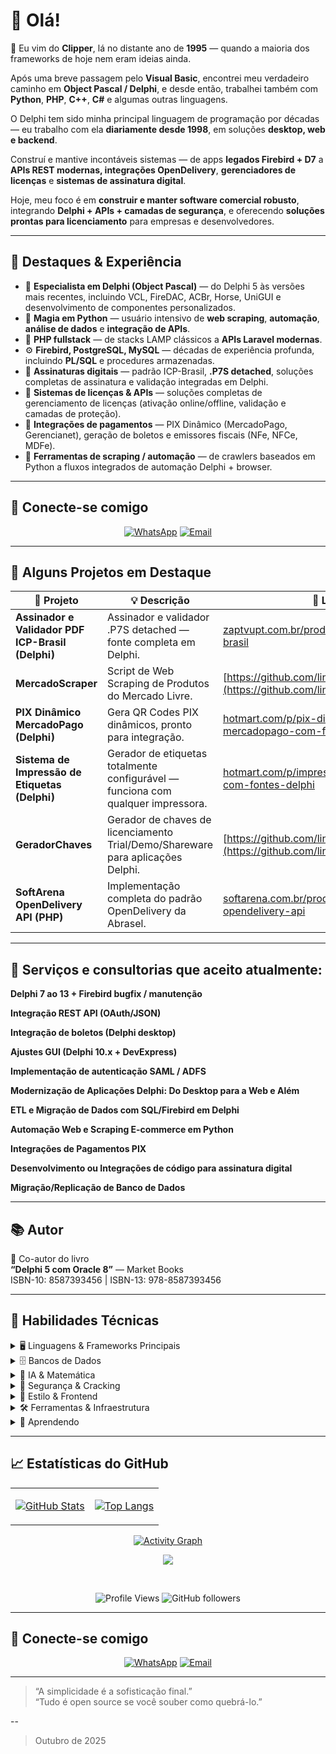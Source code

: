 # 👋 Olá!

🔭 Eu vim do **Clipper**, lá no distante ano de **1995** — quando a maioria dos frameworks de hoje nem eram ideias ainda. 

Após uma breve passagem pelo **Visual Basic**, encontrei meu verdadeiro caminho em **Object Pascal / Delphi**, e desde então, trabalhei também com **Python**, **PHP**, **C++**, **C#** e algumas outras linguagens.  

O Delphi tem sido minha principal linguagem de programação por décadas — eu trabalho com ela **diariamente desde 1998**, em soluções **desktop, web e backend**.  

Construí e mantive incontáveis sistemas — de apps **legados Firebird + D7** a **APIs REST modernas, integrações OpenDelivery**, **gerenciadores de licenças** e **sistemas de assinatura digital**.

Hoje, meu foco é em **construir e manter software comercial robusto**, integrando **Delphi + APIs + camadas de segurança**, e oferecendo **soluções prontas para licenciamento** para empresas e desenvolvedores.

---

## 🧠 Destaques & Experiência

- 🧩 **Especialista em Delphi (Object Pascal)** — do Delphi 5 às versões mais recentes, incluindo VCL, FireDAC, ACBr, Horse, UniGUI e desenvolvimento de componentes personalizados.
- 🐍 **Magia em Python** — usuário intensivo de **web scraping**, **automação**, **análise de dados** e **integração de APIs**.
- 🐘 **PHP fullstack** — de stacks LAMP clássicos a **APIs Laravel modernas**.
- ⚙️ **Firebird, PostgreSQL, MySQL** — décadas de experiência profunda, incluindo **PL/SQL** e procedures armazenadas.
- 🔐 **Assinaturas digitais** — padrão ICP-Brasil, **.P7S detached**, soluções completas de assinatura e validação integradas em Delphi.
- 💾 **Sistemas de licenças & APIs** — soluções completas de gerenciamento de licenças (ativação online/offline, validação e camadas de proteção).
- 🧾 **Integrações de pagamentos** — PIX Dinâmico (MercadoPago, Gerencianet), geração de boletos e emissores fiscais (NFe, NFCe, MDFe).
- 🧰 **Ferramentas de scraping / automação** — de crawlers baseados em Python a fluxos integrados de automação Delphi + browser.

---

## 🤝 Conecte-se comigo

<p align="center">
	<a href="https://wa.me/+5534999623545"><img src="https://img.shields.io/badge/WhatsApp-25D366?style=for-the-badge&logo=whatsapp&logoColor=white" alt="WhatsApp"/></a>
	<a href="mailto:linces@gmail.com"><img src="https://img.shields.io/badge/Email-linces@gmail.com-blue?style=for-the-badge&logo=gmail&logoColor=white" alt="Email"/></a>
</p>

---


## 💼 Alguns Projetos em Destaque

| 🧠 Projeto | 💡 Descrição | 🔗 Link |
|-------------|----------------|--------|
| **Assinador e Validador PDF ICP-Brasil (Delphi)** | Assinador e validador .P7S detached — fonte completa em Delphi. | [zaptvupt.com.br/produto/assinador-icp-brasil](https://zaptvupt.com.br/produto/assinador-icp-brasil/) |
| **MercadoScraper** | Script de Web Scraping de Produtos do Mercado Livre. | [https://github.com/linces/MercadoScraper](https://github.com/linces/MercadoScraper) |
| **PIX Dinâmico MercadoPago (Delphi)** | Gera QR Codes PIX dinâmicos, pronto para integração. | [hotmart.com/p/pix-dinamico-mercadopago-com-fontes-delphi](https://hotmart.com/pt-br/marketplace/produtos/pix-dinamico-mercadopago-com-fontes-delphi/J93186709F) |
| **Sistema de Impressão de Etiquetas (Delphi)** | Gerador de etiquetas totalmente configurável — funciona com qualquer impressora. | [hotmart.com/p/impressao-de-etiquetas-com-fontes-delphi](https://hotmart.com/pt-br/marketplace/produtos/impressao-de-etiquetas-com-fontes-delphi-geracao-100-configuravel-e-compativel-com-qualquer-impressora/P98171420E) |
| **GeradorChaves** | Gerador de chaves de licenciamento Trial/Demo/Shareware para aplicações Delphi. | [https://github.com/linces/GeradorChaves](https://github.com/linces/GeradorChaves) |
| **SoftArena OpenDelivery API (PHP)** | Implementação completa do padrão OpenDelivery da Abrasel. | [softarena.com.br/produto/softarena-opendelivery-api](https://softarena.com.br/produto/softarena-opendelivery-api/) |

---

## 🔧 Serviços e consultorias que aceito atualmente:


 **Delphi 7 ao 13 + Firebird bugfix / manutenção**

 **Integração REST API (OAuth/JSON)** 

 **Integração de boletos (Delphi desktop)**

 **Ajustes GUI (Delphi 10.x + DevExpress)**

 **Implementação de autenticação SAML / ADFS**

 **Modernização de Aplicações Delphi: Do Desktop para a Web e Além**

 **ETL e Migração de Dados com SQL/Firebird em Delphi**

 **Automação Web e Scraping E-commerce em Python**

 **Integrações de Pagamentos PIX**

 **Desenvolvimento ou Integrações de código para assinatura digital**

 **Migração/Replicação de Banco de Dados**

---

## 📚 Autor

📘 Co-autor do livro  
**“Delphi 5 com Oracle 8”** — Market Books  
ISBN-10: 8587393456 | ISBN-13: 978-8587393456

---

## 💼 Habilidades Técnicas

<details>
<summary>
🖥️ Linguagens & Frameworks Principais
</summary>


![](https://img.shields.io/badge/Code-Delphi-informational?style=flat&logo=delphi&color=E34F26)
![](https://img.shields.io/badge/Code-Python-informational?style=flat&logo=python&color=3776AB)
![](https://img.shields.io/badge/Code-PHP-informational?style=flat&logo=php&color=777BB4)
![](https://img.shields.io/badge/Code-C++-informational?style=flat&logo=cplusplus&color=00599C)
![](https://img.shields.io/badge/Code-CSharp-informational?style=flat&logo=csharp&color=239120)
![](https://img.shields.io/badge/Framework-Laravel-informational?style=flat&logo=laravel&color=FF2D20)
![](https://img.shields.io/badge/Framework-UniGUI-informational?style=flat&color=blue)
![](https://img.shields.io/badge/Framework-Horse-informational?style=flat&color=gray)
![](https://img.shields.io/badge/Framework-ACBr-informational?style=flat&color=orange)
![](https://img.shields.io/badge/Code-Pascal-informational?style=flat&logo=Pascal&color=F7DF1E)
![](https://img.shields.io/badge/Code-JavaScript-informational?style=flat&logo=JavaScript&color=F7DF1E)
![](https://img.shields.io/badge/Code-TypeScript-informational?style=flat&logo=typescript&color=007ACC)
![](https://img.shields.io/badge/Code-Rust-informational?style=flat&logo=rust&color=000000)
![](https://img.shields.io/badge/Code-Go-informational?style=flat&logo=go&color=00ADD8)
![](https://img.shields.io/badge/Code-React-informational?style=flat&logo=react&color=61DAFB)
![](https://img.shields.io/badge/Code-NextJS-informational?style=flat&logo=next.js&color=000000)
![](https://img.shields.io/badge/Code-ReactNative-informational?style=flat&logo=reactnative&color=61DAFB)
![](https://img.shields.io/badge/Code-Vue-informational?style=flat&logo=vue.js&color=4FC08D)
![](https://img.shields.io/badge/Code-Svelte-informational?style=flat&logo=svelte&color=FF3E00)
![](https://img.shields.io/badge/Code-Redux-informational?style=flat&logo=Redux&color=764ABC)
![](https://img.shields.io/badge/Code-JQuery-informational?style=flat&logo=jquery&color=F7DF1E)
![](https://img.shields.io/badge/Code-HTML5-informational?style=flat&logo=HTML5&color=E34F26)
![](https://img.shields.io/badge/Code-Dart-informational?style=flat&logo=dart&color=61DAFB)
![](https://img.shields.io/badge/Code-Flutter-informational?style=flat&logo=flutter&color=61DAFB)
![](https://img.shields.io/badge/Code-Express-informational?style=express&logo=express&color=E34F26)
![](https://img.shields.io/badge/Code-FastAPI-informational?style=flat&logo=fastapi&color=009688)

</details>


<details>
<summary>
🗄️ Bancos de Dados
</summary>

![](https://img.shields.io/badge/DB-Firebird-informational?style=flat&logo=firebirdsql&color=CC0000)
![](https://img.shields.io/badge/DB-PostgreSQL-informational?style=flat&logo=postgresql&color=336791)
![](https://img.shields.io/badge/DB-MySQL-informational?style=flat&logo=mysql&color=4479A1)
![](https://img.shields.io/badge/DB-Oracle-informational?style=flat&logo=oracle&color=F80000)
![](https://img.shields.io/badge/DB-SQLServer-informational?style=flat&logo=microsoftsqlserver&color=CC2927)
![](https://img.shields.io/badge/DB-SQLite-informational?style=flat&logo=sqlite&color=003B57)
![](https://img.shields.io/badge/Code-PostgreSQL-informational?style=flat&logo=PostgreSQL&color=336791)
![](https://img.shields.io/badge/Code-SQLite-informational?style=flat&logo=SQLite&color=003B57)
![](https://img.shields.io/badge/Code-Firebase-informational?style=flat&logo=Firebase&color=E34F26)
![](https://img.shields.io/badge/Code-MySQL-informational?style=flat&logo=MySQL&color=336791)
![](https://img.shields.io/badge/Code-Firebird-informational?style=flat&logo=firebirdsql&color=336791)
![](https://img.shields.io/badge/Code-SQLServer-informational?style=flat&logo=sql&color=61DAFB)
![](https://img.shields.io/badge/Code-ElasticSearch-informational?style=elasticsearch&logo=elasticsearch&color=005571)
![](https://img.shields.io/badge/Code-MongoDB-informational?style=flat&logo=mongodb&color=47A248)
![](https://img.shields.io/badge/Code-MariaDB-informational?style=mariadb&logo=mariadb&color=003545)
</details>


<details>
<summary>
🧠 IA & Matemática
</summary>

![](https://img.shields.io/badge/AI-OpenAI_API-informational?style=flat&logo=openai&color=412991)
![](https://img.shields.io/badge/AI-LangChain-informational?style=flat&color=7952B3)
![](https://img.shields.io/badge/AI-DeepLearning-informational?style=flat&color=FF4500)
![](https://img.shields.io/badge/Math-Numpy-informational?style=flat&logo=numpy&color=013243)
![](https://img.shields.io/badge/Math-Pandas-informational?style=flat&logo=pandas&color=150458)
![](https://img.shields.io/badge/Math-ScikitLearn-informational?style=flat&logo=scikitlearn&color=F7931E)
![](https://img.shields.io/badge/Code-OpenCV-informational?style=opencv&logo=opencv&color=5C3EE8)
![](https://img.shields.io/badge/Code-TensorFlow-informational?style=flat&logo=tensorflow&color=FF6F00)
![](https://img.shields.io/badge/AI-PyTorch-informational?style=flat&logo=pytorch&color=EE4C2C)
![](https://img.shields.io/badge/AI-ScikitLearn-informational?style=flat&logo=scikit-learn&color=F7931E)
![](https://img.shields.io/badge/Math-NumPy-informational?style=flat&logo=numpy&color=013243)
![](https://img.shields.io/badge/Math-Pandas-informational?style=flat&logo=pandas&color=150458)
![](https://img.shields.io/badge/Math-Matplotlib-informational?style=flat&logo=matplotlib&color=11557c)
</details>


<details>
<summary>
🔐 Segurança & Cracking
</summary>

![](https://img.shields.io/badge/Security-ICP--Brasil-informational?style=flat&color=003B6F)
![](https://img.shields.io/badge/Security-Cryptography-informational?style=flat&color=008080)
![](https://img.shields.io/badge/Security-Hashing-informational?style=flat&color=555555)
![](https://img.shields.io/badge/Security-Auth/OAuth2-informational?style=flat&color=purple)
![](https://img.shields.io/badge/Security-License_Protection-informational?style=flat&color=green)
![](https://img.shields.io/badge/Security-Code_Obfuscation-informational?style=flat&color=gray)
![](https://img.shields.io/badge/Sec-Kali-informational?style=flat&logo=kalilinux&color=557C94)
![](https://img.shields.io/badge/Sec-Metasploit-informational?style=flat&logo=metasploit&color=2596CD)
![](https://img.shields.io/badge/Sec-Wireshark-informational?style=flat&logo=wireshark&color=1679A7)
![](https://img.shields.io/badge/Sec-BurpSuite-informational?style=flat&logo=burpsuite&color=FF6633)
![](https://img.shields.io/badge/Sec-ReverseEng-informational?style=flat&logo=reverbnation&color=E1306C)
![](https://img.shields.io/badge/Sec-WebScraping-informational?style=flat&logo=scrapy&color=60A839)
![](https://img.shields.io/badge/Sec-BeautifulSoup-informational?style=flat&logo=python&color=3776AB)
![](https://img.shields.io/badge/Sec-Selenium-informational?style=flat&logo=selenium&color=43B02A)
</details>


<details>
<summary>
🎨 Estilo & Frontend
</summary>

![](https://img.shields.io/badge/UI-VCL-informational?style=flat&color=007ACC)
![](https://img.shields.io/badge/UI-FMX-informational?style=flat&color=FF6F00)
![](https://img.shields.io/badge/UI-DevExpress-informational?style=flat&color=FFB400)
![](https://img.shields.io/badge/Frontend-HTML5-informational?style=flat&logo=html5&color=E34F26)
![](https://img.shields.io/badge/Frontend-CSS3-informational?style=flat&logo=css3&color=1572B6)
![](https://img.shields.io/badge/Frontend-JavaScript-informational?style=flat&logo=javascript&color=F7DF1E)
![](https://img.shields.io/badge/Frontend-Bootstrap-informational?style=flat&logo=bootstrap&color=7952B3)
![](https://img.shields.io/badge/Style-CSS3-informational?style=flat&logo=CSS3&color=1572B6)
![](https://img.shields.io/badge/Style-styled--components-informational?style=flat&logo=styled-components&color=DB7093)
![](https://img.shields.io/badge/Style-TailWind-informational?style=flat&logo=tailwind-css&color=1572B6)
![](https://img.shields.io/badge/Style-Materialize-informational?style=flat&logo=materialize-css&color=7952B3)
</details>


<details>
<summary>
🛠️ Ferramentas & Infraestrutura
</summary>

![](https://img.shields.io/badge/Tool-Docker-informational?style=flat&logo=docker&color=2496ED)
![](https://img.shields.io/badge/Tool-Git-informational?style=flat&logo=git&color=F05032)
![](https://img.shields.io/badge/Tool-GitHub_Actions-informational?style=flat&logo=githubactions&color=2088FF)
![](https://img.shields.io/badge/Tool-Postman-informational?style=flat&logo=postman&color=FF6C37)
![](https://img.shields.io/badge/Tool-VSCode-informational?style=flat&logo=visualstudiocode&color=007ACC)
![](https://img.shields.io/badge/Tool-RadStudio-informational?style=flat&logo=embarcadero&color=E62431)
![](https://img.shields.io/badge/Tool-OpenSSL-informational?style=flat&color=green)
![](https://img.shields.io/badge/Tool-Apache-informational?style=flat&logo=apache&color=D22128)
![](https://img.shields.io/badge/Tools-NPM-informational?style=flat&logo=NPM&color=CB3837)
![](https://img.shields.io/badge/Tools-Heroku-informational?style=flat&logo=Heroku&color=430098)
![](https://img.shields.io/badge/Tools-Netlify-informational?style=flat&logo=netlify&color=00C7B7)
![](https://img.shields.io/badge/Tools-Git-informational?style=flat&logo=Git&color=F05032)
![](https://img.shields.io/badge/Tools-GitHub-informational?style=flat&logo=GitHub&color=181717)
![](https://img.shields.io/badge/Tools-VirtualBox-informational?style=flat&logo=virtualbox&color=F05032)
![](https://img.shields.io/badge/Tools-VMWare-informational?style=flat&logo=vmware&color=181717)
![](https://img.shields.io/badge/Tools-Apache-informational?style=elasticsearch&logo=apache&color=red)
</details>


<details>
<summary>
🌱 Aprendendo
</summary>

![](https://img.shields.io/badge/Learning-Dart/Flutter-informational?style=flat&logo=flutter&color=02569B)
![](https://img.shields.io/badge/Learning-Kubernetes-informational?style=flat&logo=kubernetes&color=326CE5)
![](https://img.shields.io/badge/Learning-React-informational?style=flat&logo=react&color=61DAFB)
![](https://img.shields.io/badge/Learning-Blockchain-informational?style=flat&color=gray)
![](https://img.shields.io/badge/Learning-AI_Agents-informational?style=flat&color=purple)
![](https://img.shields.io/badge/Learning-WebAssembly-informational?style=flat&logo=webassembly&color=654FF0)
![](https://img.shields.io/badge/Learning-GraphQL-informational?style=flat&logo=graphql&color=E10098)
![](https://img.shields.io/badge/Learning-Blockchain-informational?style=flat&logo=bitcoin&color=F7931A)
![](https://img.shields.io/badge/Learning-Solidity-informational?style=flat&logo=solidity&color=363636)
![](https://img.shields.io/badge/Learning-Quantum-informational?style=flat&logo=qiskit&color=6929C4)
![](https://img.shields.io/badge/Learning-EdgeComputing-informational?style=flat&logo=cloudflare&color=F38020)
![](https://img.shields.io/badge/Learning-Microservices-informational?style=flat&logo=istio&color=466BB0)
![](https://img.shields.io/badge/Learning-Serverless-informational?style=flat&logo=aws-lambda&color=FF9900)
</details>

---

## 📈 Estatísticas do GitHub

<div align="center">

<table>
<tr>
<td>

[![GitHub Stats](https://github-readme-stats.vercel.app/api?username=linces&show_icons=true&theme=radical&hide_border=true&count_private=true)](https://github.com/linces)

</td>
<td>

[![Top Langs](https://github-readme-stats.vercel.app/api/top-langs/?username=linces&layout=compact&theme=radical&hide_border=true&langs_count=8)](https://github.com/linces)

</td>
</tr>
</table>

[![Activity Graph](https://github-readme-activity-graph.vercel.app/graph?username=linces&theme=radical&hide_border=true&custom_title=Contribution%20Graph)](https://github.com/linces)

![](https://github-trophies.vercel.app/?username=linces&theme=radical&no-frame=true&no-bg=false&margin-w=4&column=4)

<br/>

![Profile Views](https://komarev.com/ghpvc/?username=linces&color=blueviolet&style=for-the-badge&label=Profile+Views)
![GitHub followers](https://img.shields.io/github/followers/linces?color=blueviolet&style=for-the-badge&logo=github&label=Followers)

</div>

---

## 🤝 Conecte-se comigo

<p align="center">
	<a href="https://wa.me/+5534999623545"><img src="https://img.shields.io/badge/WhatsApp-25D366?style=for-the-badge&logo=whatsapp&logoColor=white" alt="WhatsApp"/></a>
	<a href="mailto:linces@gmail.com"><img src="https://img.shields.io/badge/Email-linces@gmail.com-blue?style=for-the-badge&logo=gmail&logoColor=white" alt="Email"/></a>
</p>

---

> “A simplicidade é a sofisticação final.”  
> “Tudo é open source se você souber como quebrá-lo.”

--

> Outubro de 2025
